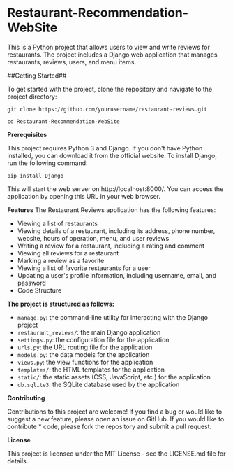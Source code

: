 # Restaurant-Recommendation-WebSite
This is a Python project that allows users to view and write reviews for restaurants. The project includes a Django web application that manages restaurants, reviews, users, and menu items.

##Getting Started##

To get started with the project, clone the repository and navigate to the project directory:

```git clone https://github.com/yourusername/restaurant-reviews.git```

```cd Restaurant-Recommendation-WebSite```

**Prerequisites**

This project requires Python 3 and Django. If you don't have Python installed, you can download it from the official website. To install Django, run the following command:

```pip install Django```

This will start the web server on http://localhost:8000/. You can access the application by opening this URL in your web browser.

**Features**
The Restaurant Reviews application has the following features:

- Viewing a list of restaurants
- Viewing details of a restaurant, including its address, phone number, website, hours of operation, menu, and user reviews
- Writing a review for a restaurant, including a rating and comment
- Viewing all reviews for a restaurant
- Marking a review as a favorite
- Viewing a list of favorite restaurants for a user
- Updating a user's profile information, including username, email, and password
- Code Structure

**The project is structured as follows:**

* `manage.py`: the command-line utility for interacting with the Django project
* `restaurant_reviews/`: the main Django application
* `settings.py`: the configuration file for the application
* `urls.py`: the URL routing file for the application
* `models.py`: the data models for the application
* `views.py`: the view functions for the application
* `templates/`: the HTML templates for the application
* `static/`: the static assets (CSS, JavaScript, etc.) for the application
* `db.sqlite3`: the SQLite database used by the application

**Contributing**

Contributions to this project are welcome! If you find a bug or would like to suggest a new feature, please open an issue on GitHub. If you would like to contribute * code, please fork the repository and submit a pull request.

**License**

This project is licensed under the MIT License - see the LICENSE.md file for details.
